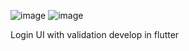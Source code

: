 ![image](https://user-images.githubusercontent.com/83037489/188274328-4a96d650-4324-4c4c-b0ab-345f91ba358d.png)
![image](https://user-images.githubusercontent.com/83037489/188274374-57c92621-1d65-4ebd-81f7-0cbc479053be.png)


Login UI with validation develop in flutter
